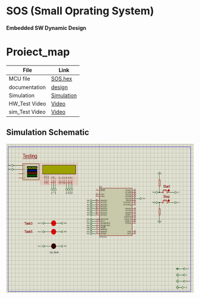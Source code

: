 # SOS (Small Oprating System)
#### Embedded SW Dynamic Design

# Proiect_map
| File                  | Link                                                                           
| --------------------- | ------------------------------------------------------------------------------ |
| MCU file                   | [SOS.hex](https://github.com/ahmedatef1496/SW-Design-/blob/main/Dynamic%20Design/SOS/SOS/Debug/SOS.hex)  |
| documentation                 | [design](https://github.com/ahmedatef1496/SW-Design-/tree/main/Dynamic%20Design/SOS/design) |            | 
| Simulation                    | [Simulation](https://github.com/ahmedatef1496/SW-Design-/tree/main/Dynamic%20Design/SOS/simulation ) |
| HW_Test Video                 | [Video](https://github.com/ahmedatef1496/SW-Design-/blob/main/Dynamic%20Design/SOS/HW_TEST.mp4)|
| sim_Test Video                 | [Video](https://github.com/ahmedatef1496/SW-Design-/blob/main/Dynamic%20Design/SOS/simulation/sim_test.mp4)|

## Simulation Schematic

<p align="center">
  <img width="600" height="400" src="https://github.com/ahmedatef1496/SW-Design-/blob/main/Dynamic%20Design/SOS/sos_sim.PNG">
</p>

